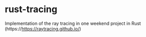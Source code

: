 # rust-tracing
Implementation of the ray tracing in one weekend project in Rust (https://https://raytracing.github.io/)
